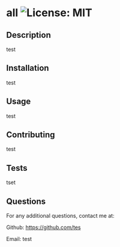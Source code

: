 # all ![License: MIT](https://img.shields.io/badge/License-MIT-yellow.svg)

  ## Description                          
  test           
             
  ## Installation
  test
             
  ## Usage
  test
  
  ## Contributing 
  test  
  
  ## Tests 
  tset
  
  ## Questions
  For any additional questions, contact me at: 
  
 Github: https://github.com/tes 
  
 Email: test